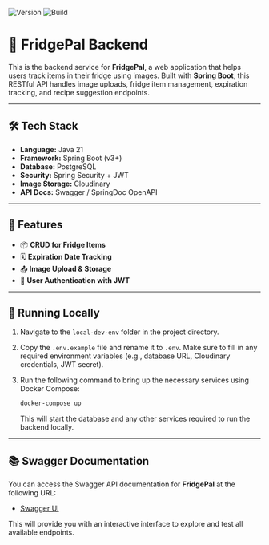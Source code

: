 ![Version](https://img.shields.io/badge/version-1.0.0-blue)
![Build](https://github.com/Neskoff/Fridge-Pal-Backend/actions/workflows/ci.yaml/badge.svg)

# 🧊 FridgePal Backend

This is the backend service for **FridgePal**, a web application that helps users track items in their fridge using images. Built with **Spring Boot**, this RESTful API handles image uploads, fridge item management, expiration tracking, and recipe suggestion endpoints.

---

## 🛠 Tech Stack

- **Language:** Java 21
- **Framework:** Spring Boot (v3+)
- **Database:** PostgreSQL
- **Security:** Spring Security + JWT
- **Image Storage:** Cloudinary
- **API Docs:** Swagger / SpringDoc OpenAPI

---

## 🚀 Features

- 📦 **CRUD for Fridge Items**
- 🗓️ **Expiration Date Tracking**
- 📤 **Image Upload & Storage**
- 🔐 **User Authentication with JWT**

---

## 🚀 Running Locally

1. Navigate to the `local-dev-env` folder in the project directory.
2. Copy the `.env.example` file and rename it to `.env`. Make sure to fill in any required environment variables (e.g., database URL, Cloudinary credentials, JWT secret).
3. Run the following command to bring up the necessary services using Docker Compose:

   ```bash
   docker-compose up
   ```

   This will start the database and any other services required to run the backend locally.

---

## 📚 Swagger Documentation

You can access the Swagger API documentation for **FridgePal** at the following URL:

- [Swagger UI](https://fridge-pal-backend.onrender.com/swagger-ui/index.html)

This will provide you with an interactive interface to explore and test all available endpoints.
